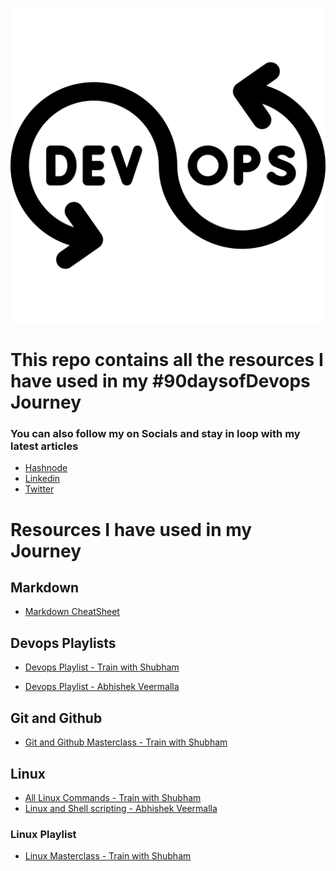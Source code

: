 ![DevOps Logo](/png/devops.png)

<h1>This repo contains all the resources I have used in my #90daysofDevops Journey</h1>

<h3> You can also follow my on Socials and stay in loop with my latest articles</h3>

- [Hashnode](dipen.hashnode.dev "Dipen's Hashnode")
- [Linkedin](linkedin.com/in/dipenr06 "Dipen's Linkedin")
- [Twitter](https://www.google.com "Dipen's Twitter")

<h1>Resources I have used in my Journey</h1>


<h2>Markdown</h2>

- [Markdown CheatSheet](https://github.com/adam-p/markdown-here/wiki/Markdown-Cheatsheet#links "Markdown Cheatsheet")

<h2>Devops Playlists</h2>

- [Devops Playlist - Train with Shubham](https://www.youtube.com/@TrainWithShubham/videos "Train with Shubham")
  
- [Devops Playlist - Abhishek Veermalla](https://www.youtube.com/watch?v=Ou9j73aWgyE&list=PLdpzxOOAlwvIKMhk8WhzN1pYoJ1YU8Csa "Devops zero to hero")

<h2>Git and Github</h2>

- [Git and Github Masterclass - Train with Shubham](https://www.youtube.com/watch?v=AT1uxOLsCdk&pp=ygUhZ2l0IGFuZCBnaXRodWIgdHJhaW4gd2l0aCBzaHViaGFt "Git and Github")


<h2>Linux</h2>

- [All Linux Commands - Train with Shubham](https://www.youtube.com/watch?v=cF-tpknh-64&pp=ygUhbGludXggY29tbWFuZHMgdHJhaW4gd2l0aCBzaHViaGFt "All linux commands")
- [Linux and Shell scripting - Abhishek Veermalla](https://www.youtube.com/watch?v=9jw9F6mcQDo&pp=ygUibGludXggY29tbWFuZHMgYWJoaXNoZWsgdmVlcmFtYWxsYQ%3D%3D "Linux and Shell scripting")


<h3>Linux Playlist</h3>

- [Linux Masterclass - Train with Shubham](https://www.youtube.com/watch?v=39oyFIStuaI&list=PLlfy9GnSVerQr-Se9JRE_tZJk3OUoHCkh "Linux Playlist")
  
